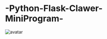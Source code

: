 # -Python-Flask-Clawer-MiniProgram-

![avatar]([http://baidu.com/pic/doge.png](https://github.com/13ob0/-Python-Flask-Clawer-MiniProgram-/blob/master/img/41583885856_.pic.jpg))